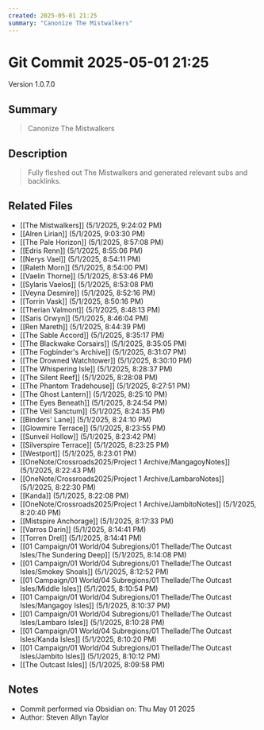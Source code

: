 ```yaml
---
created: 2025-05-01 21:25
summary: "Canonize The Mistwalkers"
---
```


# Git Commit 2025-05-01 21:25

Version 1.0.7.0

## Summary
> Canonize The Mistwalkers

## Description
> Fully fleshed out The Mistwalkers and generated relevant subs and backlinks.

## Related Files
- [[The Mistwalkers]] (5/1/2025, 9:24:02 PM)
- [[Alren Lirian]] (5/1/2025, 9:03:30 PM)
- [[The Pale Horizon]] (5/1/2025, 8:57:08 PM)
- [[Edris Renn]] (5/1/2025, 8:55:06 PM)
- [[Nerys Vael]] (5/1/2025, 8:54:11 PM)
- [[Raleth Morn]] (5/1/2025, 8:54:00 PM)
- [[Vaelin Thorne]] (5/1/2025, 8:53:46 PM)
- [[Sylaris Vaelos]] (5/1/2025, 8:53:08 PM)
- [[Veyna Desmire]] (5/1/2025, 8:52:16 PM)
- [[Torrin Vask]] (5/1/2025, 8:50:16 PM)
- [[Therian Valmont]] (5/1/2025, 8:48:13 PM)
- [[Saris Orwyn]] (5/1/2025, 8:46:04 PM)
- [[Ren Mareth]] (5/1/2025, 8:44:39 PM)
- [[The Sable Accord]] (5/1/2025, 8:35:17 PM)
- [[The Blackwake Corsairs]] (5/1/2025, 8:35:05 PM)
- [[The Fogbinder's Archive]] (5/1/2025, 8:31:07 PM)
- [[The Drowned Watchtower]] (5/1/2025, 8:30:10 PM)
- [[The Whispering Isle]] (5/1/2025, 8:28:37 PM)
- [[The Silent Reef]] (5/1/2025, 8:28:08 PM)
- [[The Phantom Tradehouse]] (5/1/2025, 8:27:51 PM)
- [[The Ghost Lantern]] (5/1/2025, 8:25:10 PM)
- [[The Eyes Beneath]] (5/1/2025, 8:24:54 PM)
- [[The Veil Sanctum]] (5/1/2025, 8:24:35 PM)
- [[Binders' Lane]] (5/1/2025, 8:24:10 PM)
- [[Glowmire Terrace]] (5/1/2025, 8:23:55 PM)
- [[Sunveil Hollow]] (5/1/2025, 8:23:42 PM)
- [[Silverspire Terrace]] (5/1/2025, 8:23:25 PM)
- [[Westport]] (5/1/2025, 8:23:01 PM)
- [[OneNote/Crossroads2025/Project 1 Archive/MangagoyNotes]] (5/1/2025, 8:22:43 PM)
- [[OneNote/Crossroads2025/Project 1 Archive/LambaroNotes]] (5/1/2025, 8:22:30 PM)
- [[Kanda]] (5/1/2025, 8:22:08 PM)
- [[OneNote/Crossroads2025/Project 1 Archive/JambitoNotes]] (5/1/2025, 8:20:40 PM)
- [[Mistspire Anchorage]] (5/1/2025, 8:17:33 PM)
- [[Varros Darin]] (5/1/2025, 8:14:41 PM)
- [[Torren Drel]] (5/1/2025, 8:14:41 PM)
- [[01 Campaign/01 World/04 Subregions/01 Thellade/The Outcast Isles/The Sundering Deep]] (5/1/2025, 8:14:08 PM)
- [[01 Campaign/01 World/04 Subregions/01 Thellade/The Outcast Isles/Smokey Shoals]] (5/1/2025, 8:12:52 PM)
- [[01 Campaign/01 World/04 Subregions/01 Thellade/The Outcast Isles/Middle Isles]] (5/1/2025, 8:10:54 PM)
- [[01 Campaign/01 World/04 Subregions/01 Thellade/The Outcast Isles/Mangagoy Isles]] (5/1/2025, 8:10:37 PM)
- [[01 Campaign/01 World/04 Subregions/01 Thellade/The Outcast Isles/Lambaro Isles]] (5/1/2025, 8:10:28 PM)
- [[01 Campaign/01 World/04 Subregions/01 Thellade/The Outcast Isles/Kanda Isles]] (5/1/2025, 8:10:20 PM)
- [[01 Campaign/01 World/04 Subregions/01 Thellade/The Outcast Isles/Jambito Isles]] (5/1/2025, 8:10:12 PM)
- [[The Outcast Isles]] (5/1/2025, 8:09:58 PM)

## Notes
- Commit performed via Obsidian on: Thu May 01 2025
- Author: Steven Allyn Taylor

